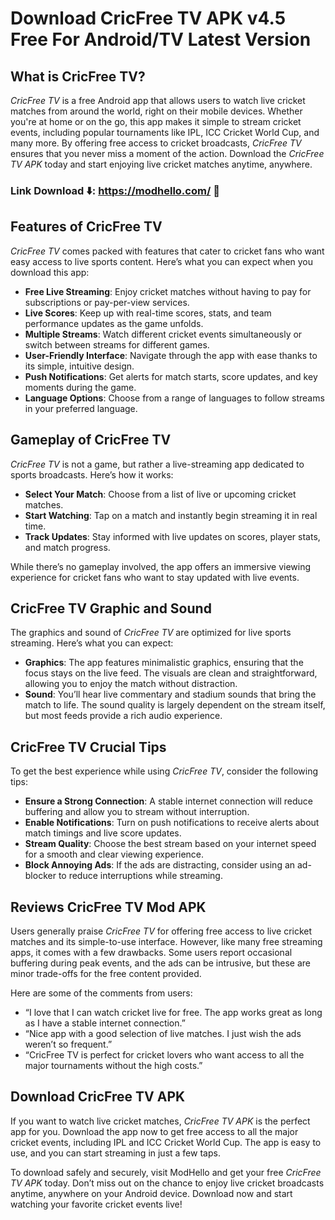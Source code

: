 # Download CricFree TV APK v4.5 Free For Android/TV Latest Version 

## What is CricFree TV?

*CricFree TV* is a free Android app that allows users to watch live cricket matches from around the world, right on their mobile devices. Whether you're at home or on the go, this app makes it simple to stream cricket events, including popular tournaments like IPL, ICC Cricket World Cup, and many more. By offering free access to cricket broadcasts, *CricFree TV* ensures that you never miss a moment of the action. Download the *CricFree TV APK* today and start enjoying live cricket matches anytime, anywhere.

### Link Download ⬇️: https://modhello.com/ 📲

## Features of CricFree TV

*CricFree TV* comes packed with features that cater to cricket fans who want easy access to live sports content. Here’s what you can expect when you download this app:

- **Free Live Streaming**: Enjoy cricket matches without having to pay for subscriptions or pay-per-view services.
- **Live Scores**: Keep up with real-time scores, stats, and team performance updates as the game unfolds.
- **Multiple Streams**: Watch different cricket events simultaneously or switch between streams for different games.
- **User-Friendly Interface**: Navigate through the app with ease thanks to its simple, intuitive design.
- **Push Notifications**: Get alerts for match starts, score updates, and key moments during the game.
- **Language Options**: Choose from a range of languages to follow streams in your preferred language.

## Gameplay of CricFree TV

*CricFree TV* is not a game, but rather a live-streaming app dedicated to sports broadcasts. Here’s how it works:

- **Select Your Match**: Choose from a list of live or upcoming cricket matches.
- **Start Watching**: Tap on a match and instantly begin streaming it in real time.
- **Track Updates**: Stay informed with live updates on scores, player stats, and match progress.

While there’s no gameplay involved, the app offers an immersive viewing experience for cricket fans who want to stay updated with live events.

## CricFree TV Graphic and Sound

The graphics and sound of *CricFree TV* are optimized for live sports streaming. Here’s what you can expect:

- **Graphics**: The app features minimalistic graphics, ensuring that the focus stays on the live feed. The visuals are clean and straightforward, allowing you to enjoy the match without distraction.
- **Sound**: You’ll hear live commentary and stadium sounds that bring the match to life. The sound quality is largely dependent on the stream itself, but most feeds provide a rich audio experience.

## CricFree TV Crucial Tips

To get the best experience while using *CricFree TV*, consider the following tips:

- **Ensure a Strong Connection**: A stable internet connection will reduce buffering and allow you to stream without interruption.
- **Enable Notifications**: Turn on push notifications to receive alerts about match timings and live score updates.
- **Stream Quality**: Choose the best stream based on your internet speed for a smooth and clear viewing experience.
- **Block Annoying Ads**: If the ads are distracting, consider using an ad-blocker to reduce interruptions while streaming.

## Reviews CricFree TV Mod APK

Users generally praise *CricFree TV* for offering free access to live cricket matches and its simple-to-use interface. However, like many free streaming apps, it comes with a few drawbacks. Some users report occasional buffering during peak events, and the ads can be intrusive, but these are minor trade-offs for the free content provided.

Here are some of the comments from users:

- “I love that I can watch cricket live for free. The app works great as long as I have a stable internet connection.”
- “Nice app with a good selection of live matches. I just wish the ads weren’t so frequent.”
- “CricFree TV is perfect for cricket lovers who want access to all the major tournaments without the high costs.”

## Download CricFree TV APK

If you want to watch live cricket matches, *CricFree TV APK* is the perfect app for you. Download the app now to get free access to all the major cricket events, including IPL and ICC Cricket World Cup. The app is easy to use, and you can start streaming in just a few taps.

To download safely and securely, visit ModHello and get your free *CricFree TV APK* today. Don’t miss out on the chance to enjoy live cricket broadcasts anytime, anywhere on your Android device. Download now and start watching your favorite cricket events live!
